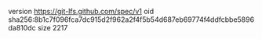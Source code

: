 version https://git-lfs.github.com/spec/v1
oid sha256:8b1c7f096fca7dc915d2f962a2f4f5b54d687eb69774f4ddfcbbe5896da810dc
size 2217
